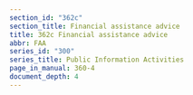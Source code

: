 ```yaml
---
section_id: "362c"
section_title: Financial assistance advice
title: 362c Financial assistance advice
abbr: FAA
series_id: "300"
series_title: Public Information Activities
page_in_manual: 360-4
document_depth: 4
---
```


